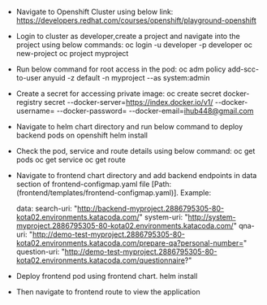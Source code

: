 * Navigate to Openshift Cluster using below link:
  https://developers.redhat.com/courses/openshift/playground-openshift

* Login to cluster as developer,create a project and navigate into the project using below commands:
  oc login -u developer -p developer
  oc new-project <projectname>
  oc project myproject
  
* Run below command for root access in the pod:
  oc adm policy add-scc-to-user anyuid -z default -n myproject --as system:admin 

* Create a secret for accessing private image:
  oc create secret docker-registry secret --docker-server=https://index.docker.io/v1/ --docker-username=<username> --docker-password=<password> --docker-email=ihub448@gmail.com

* Navigate to helm chart directory and run below command to deploy backend pods on openshift
  helm install <name> <Backend-chart>
  
* Check the pod, service and route details using below command:
  oc get pods
  oc get service
  oc get route

* Navigate to frontend chart directory and add backend endpoints in data section of frontend-configmap.yaml file [Path: (frontend/templates/frontend-configmap.yaml)]. 
  Example: 

  data:
  search-uri: "http://backend-myproject.2886795305-80-kota02.environments.katacoda.com/"
  system-uri: "http://system-myproject.2886795305-80-kota02.environments.katacoda.com/"
  qna-uri: "http://demo-test-myproject.2886795305-80-kota02.environments.katacoda.com/prepare-qa?personal-number="
  question-uri: "http://demo-test-myproject.2886795305-80-kota02.environments.katacoda.com/questionnaire?"
  
* Deploy frontend pod using frontend chart. 
  helm install <name> <Frontend-chart>

* Then navigate to frontend route to view the application
